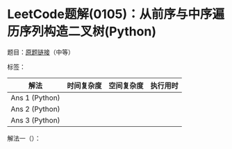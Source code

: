 # LeetCode题解(0105)：从前序与中序遍历序列构造二叉树(Python)

题目：[原题链接](https://leetcode-cn.com/problems/construct-binary-tree-from-preorder-and-inorder-traversal/)（中等）

标签：

| 解法           | 时间复杂度 | 空间复杂度 | 执行用时 |
| -------------- | ---------- | ---------- | -------- |
| Ans 1 (Python) |            |            |          |
| Ans 2 (Python) |            |            |          |
| Ans 3 (Python) |            |            |          |

解法一（）：

